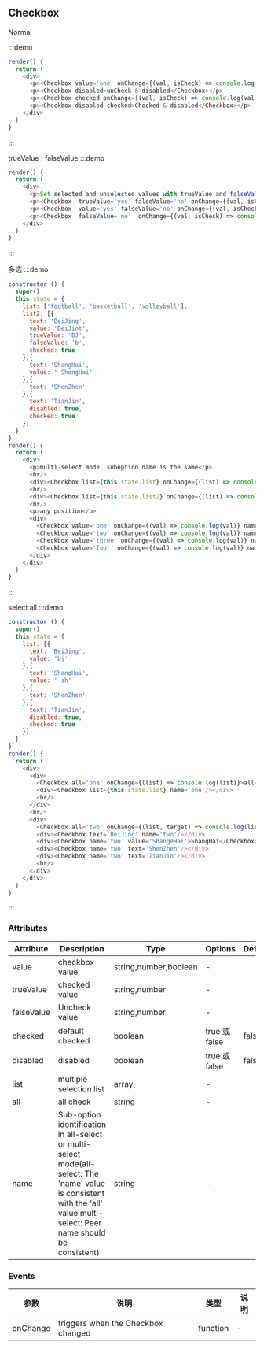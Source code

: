 ## Checkbox

Normal

:::demo
```js
render() {
  return (
    <div>
      <p><Checkbox value='one' onChange={(val, isCheck) => console.log(val, isCheck)}>unCheck</Checkbox></p>
      <p><Checkbox disabled>unCheck & disabled</Checkbox></p>
      <p><Checkbox checked onChange={(val, isCheck) => console.log(val, isCheck)}>Checked</Checkbox></p>
      <p><Checkbox disabled checked>Checked & disabled</Checkbox></p>
    </div>
  )
}
```
:::

trueValue | falseValue
:::demo
```js
render() {
  return (
    <div>
      <p>Set selected and unselected values with trueValue and falseValue (trueValue | falseValue  > value > content)</p>
      <p><Checkbox  trueValue='yes' falseValue='no' onChange={(val, isCheck) => console.log(val, isCheck)}>basketball</Checkbox>--Both trueValue and falseValue</p>
      <p><Checkbox  value='yes' falseValue='no' onChange={(val, isCheck) => console.log(val, isCheck)}>football</Checkbox>--Both value and falseValue</p>
      <p><Checkbox  falseValue='no'  onChange={(val, isCheck) => console.log(val, isCheck)}>volleyball</Checkbox>--only falseValue</p>
    </div>
  )
}
```
:::

多选
:::demo
```js
constructor () {
  super()
  this.state = {
    list: ['football', 'basketball', 'volleyball'],
    list2: [{
      text: 'BeiJing',
      value: 'BeiJint',
      trueValue: 'BJ',
      falseValue: 'b',
      checked: true
    },{
      text: 'ShangHai',
      value: ' ShangHai'
    },{
      text: 'ShenZhen'
    },{
      text: 'TianJin',
      disabled: true,
      checked: true
    }]
  }
}
render() {
  return (
    <div>
      <p>multi-select mode, suboption name is the same</p>
      <br/>
      <div><Checkbox list={this.state.list} onChange={(list) => console.log(list)} name="c1"/></div>
      <br/>
      <div><Checkbox list={this.state.list2} onChange={(list) => console.log(list)} name="c2"/></div>
      <br/>
      <p>any position</p>
      <div>
        <Checkbox value='one' onChange={(val) => console.log(val)} name='c3'>apple</Checkbox>
        <Checkbox value='two' onChange={(val) => console.log(val)} name='c3'>banana</Checkbox>
        <Checkbox value='three' onChange={(val) => console.log(val)} name='c3'>pear</Checkbox>
        <Checkbox value='four' onChange={(val) => console.log(val)} name='c3'>durian</Checkbox>
      </div>
    </div>
  )
}
```
:::

select all
:::demo
```js
constructor () {
  super()
  this.state = {
    list: [{
      text: 'BeiJing',
      value: 'bj'
    },{
      text: 'ShangHai',
      value: ' sh'
    },{
      text: 'ShenZhen'
    },{
      text: 'TianJin',
      disabled: true,
      checked: true
    }]
  }
}
render() {
  return (
    <div>
      <div>
        <Checkbox all='one' onChange={(list) => console.log(list)}>all</Checkbox>
        <div><Checkbox list={this.state.list} name='one'/></div>
        <br/>
      </div>
      <br/>
      <div>
        <Checkbox all='two' onChange={(list, target) => console.log(list, target)}> all</Checkbox>
        <div><Checkbox text='BeiJing' name='two'/></div>
        <div><Checkbox name='two' value='ShangeHai'>ShangHai</Checkbox></div>
        <div><Checkbox name='two' text='ShenZhen'/></div>
        <div><Checkbox name='two' text='TianJin'/></div>
        <br/>
      </div>
    </div>
  )
}
```
:::

### Attributes

| Attribute | Description | Type | Options | Default  |
| --------   | -----  | ----  |    ----  |   ----  |
| value |  checkbox value  |  string,number,boolean   | - | |
| trueValue |  checked value  |  string,number   | - | |
| falseValue |  Uncheck value  |  string,number   | - | |
| checked |   default checked  |  boolean   | true 或 false | false |
| disabled |   disabled  |  boolean   | true 或 false | false |
|  list |   multiple selection list |  array   | - |  |
|  all |   all check  |   string   | - |  |
|  name |   Sub-option identification in all-select or multi-select mode(all-select: The 'name' value is consistent with the 'all' value  multi-select: Peer name should be consistent)  |   string   | - |  |

### Events
| 参数       | 说明   |  类型  | 说明 |
| --------   | -----  | ----  |    ----  |
| onChange | triggers when the Checkbox changed   |   function  | - | 
